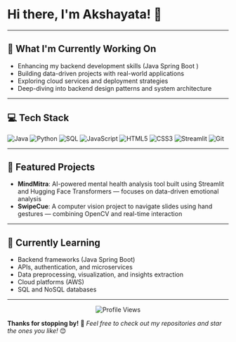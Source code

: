 # Hi there, I'm Akshayata! 👋
---

## 🔭 What I'm Currently Working On
- Enhancing my backend development skills (Java Spring Boot )
- Building data-driven projects with real-world applications
- Exploring cloud services and deployment strategies
- Deep-diving into backend design patterns and system architecture

---

## 💻 Tech Stack  
![Java](https://img.shields.io/badge/-Java-007396?style=flat-square&logo=java&logoColor=white)
![Python](https://img.shields.io/badge/-Python-3776AB?style=flat-square&logo=python&logoColor=white)
![SQL](https://img.shields.io/badge/-SQL-4479A1?style=flat-square&logo=mysql&logoColor=white)
![JavaScript](https://img.shields.io/badge/-JavaScript-F7DF1E?style=flat-square&logo=javascript&logoColor=black)
![HTML5](https://img.shields.io/badge/-HTML5-E34F26?style=flat-square&logo=html5&logoColor=white)
![CSS3](https://img.shields.io/badge/-CSS3-1572B6?style=flat-square&logo=css3&logoColor=white)
![Streamlit](https://img.shields.io/badge/-Streamlit-FF4B4B?style=flat-square&logo=streamlit&logoColor=white)
![Git](https://img.shields.io/badge/-Git-F05032?style=flat-square&logo=git&logoColor=white)

---

## 🌟 Featured Projects
- **MindMitra**: AI-powered mental health analysis tool built using Streamlit and Hugging Face Transformers — focuses on data-driven emotional analysis  
- **SwipeCue**: A computer vision project to navigate slides using hand gestures — combining OpenCV and real-time interaction

---

## 🌱 Currently Learning
- Backend frameworks (Java Spring Boot)
- APIs, authentication, and microservices
- Data preprocessing, visualization, and insights extraction
- Cloud platforms (AWS)
- SQL and NoSQL databases

---

<div align="center">
  <img src="https://komarev.com/ghpvc/?username=Akshayata101&color=blueviolet&style=flat-square&label=Profile+Views" alt="Profile Views" />
</div>

**Thanks for stopping by!** 🌟 *Feel free to check out my repositories and star the ones you like!* 😊

